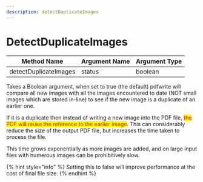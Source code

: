 ```yaml
---
description: detectDuplicateImages
---
```


# DetectDuplicateImages

| Method Name           | Argument Name | Argument Type |
| --------------------- | ------------- | ------------- |
| detectDuplicateImages | status        | boolean       |

Takes a Boolean argument, when set to true (the default) pdfwrite will compare all new images with all the images encountered to date (NOT small images which are stored in-line) to see if the new image is a duplicate of an earlier one.

If it is a duplicate then instead of writing a new image into the PDF file, <mark style="color:red;">the PDF will reuse the reference to the earlier image</mark>. This can considerably reduce the size of the output PDF file, but increases the time taken to process the file.

This time grows exponentially as more images are added, and on large input files with numerous images can be prohibitively slow.&#x20;



{% hint style="info" %}
Setting this to false will improve performance at the cost of final file size.
{% endhint %}



